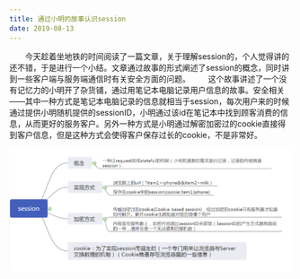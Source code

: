 ```yaml
---
title: 通过小明的故事认识session
date: 2019-08-13
---
```


 &emsp;&emsp;今天趁着坐地铁的时间阅读了一篇文章，关于理解session的，个人觉得讲的还不错，于是进行一个小结。文章通过故事的形式阐述了session的概念，同时讲到一些客户端与服务端通信时有关安全方面的问题。
 &emsp;&emsp;这个故事讲述了一个没有记忆力的小明开了杂货铺，通过用笔记本电脑记录用户信息的故事。安全相关——其中一种方式是笔记本电脑记录的信息就相当于session，每次用户来的时候通过提供小明随机提供的sessionID，小明通过该id在笔记本中找到顾客消费的信息，从而更好的服务客户。另外一种方式是小明通过解密加密过的cookie直接得到客户信息，但是这种方式会使得客户保存过长的cookie，不是非常好。

![](../img/session.png)